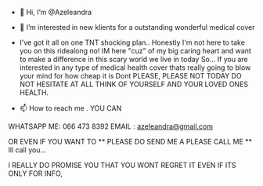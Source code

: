 - 👋 Hi, I’m @Azeleandra
- 👀 I’m interested in new klients for a outstanding wonderful medical cover
- I've got it all on one TNT shocking plan.. Honestly I'm not here to take you on this ridealong no! 
IM here "cuz" of my big caring heart and want to make a difference in this scary world we live in today 
So... If you are interested in any type of medical health cover thats really going to blow your mind for how cheap it is 
Dont PLEASE, PLEASE NOT TODAY DO NOT HESITATE AT ALL THINK OF YOURSELF AND YOUR LOVED ONES HEALTH. 

- 📫 How to reach me .
YOU CAN 

WHATSAPP ME: 066 473 8392
EMAIL : azeleandra@gmail.com 

OR EVEN IF YOU WANT TO ** PLEASE DO SEND ME A PLEASE CALL ME **
Ill call you... 

I REALLY DO PROMISE YOU THAT YOU WONT REGRET IT EVEN IF ITS ONLY FOR INFO, 
 


<!---
Azeleandra/Azeleandra is a ✨ special ✨ repository because its `README.md` (this file) appears on your GitHub profile.
You can click the Preview link to take a look at your changes.
--->
